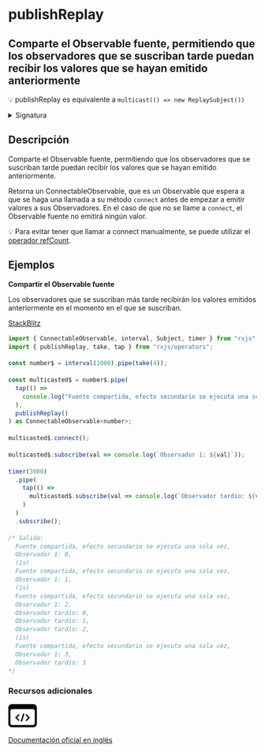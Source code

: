 # publishReplay

## Comparte el Observable fuente, permitiendo que los observadores que se suscriban tarde puedan recibir los valores que se hayan emitido anteriormente

💡 publishReplay es equivalente a `multicast(() => new ReplaySubject())`

<details>

<summary>Signatura</summary>

#### Firma

`publishReplay<T, R>(bufferSize?: number, windowTime?: number, selectorOrScheduler?: SchedulerLike | OperatorFunction<T, R>, scheduler?: SchedulerLike): UnaryFunction<Observable<T>, ConnectableObservable<R>>`

#### Parámetros

#### Retorna

`UnaryFunction<Observable<T>, ConnectableObservable<R>>`

</details>

## Descripción

Comparte el Observable fuente, permitiendo que los observadores que se suscriban tarde puedan recibir los valores que se hayan emitido anteriormente.

Retorna un ConnectableObservable, que es un Observable que espera a que se haga una llamada a su método `connect` antes de empezar a emitir valores a sus Observadores. En el caso de que no se llame a `connect`, el Observable fuente no emitirá ningún valor.

💡 Para evitar tener que llamar a connect manualmente, se puede utilizar el [operador refCount](../../../operators/multicasting/refCount/).

## Ejemplos

**Compartir el Observable fuente**

Los observadores que se suscriban más tarde recibirán los valores emitidos anteriormente en el momento en el que se suscriban.

[StackBlitz](https://stackblitz.com/edit/docu-rxjs-publishreplay?file=index.ts)

```javascript
import { ConnectableObservable, interval, Subject, timer } from "rxjs";
import { publishReplay, take, tap } from "rxjs/operators";

const number$ = interval(1000).pipe(take(4));

const multicasted$ = number$.pipe(
  tap(() =>
    console.log("Fuente compartida, efecto secundario se ejecuta una sola vez")
  ),
  publishReplay()
) as ConnectableObservable<number>;

multicasted$.connect();

multicasted$.subscribe(val => console.log(`Observador 1: ${val}`));

timer(3000)
  .pipe(
    tap(() =>
      multicasted$.subscribe(val => console.log(`Observador tardío: ${val}`))
    )
  )
  .subscribe();

/* Salida:
  Fuente compartida, efecto secundario se ejecuta una sola vez,
  Observador 1: 0,
  (1s)
  Fuente compartida, efecto secundario se ejecuta una sola vez,
  Observador 1: 1,
  (1s)
  Fuente compartida, efecto secundario se ejecuta una sola vez,
  Observador 1: 2,
  Observador tardío: 0,
  Observador tardío: 1,
  Observador tardío: 2,
  (1s)
  Fuente compartida, efecto secundario se ejecuta una sola vez,
  Observador 1: 3,
  Observador tardío: 3
*/
```

### Recursos adicionales

[![Source code](assets/icons/source-code.png)](https://github.com/ReactiveX/rxjs/blob/master/src/internal/operators/publishReplay.ts)

[Documentación oficial en inglés](https://rxjs.dev/api/operators/publishReplay)
